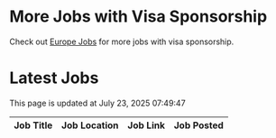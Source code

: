 # More Jobs with Visa Sponsorship

Check out [Europe Jobs](https://github.com/sureshparimi/europejobs#latest-jobs) for more jobs with visa sponsorship.

# Latest Jobs

This page is updated at July 23, 2025 07:49:47

| Job Title | Job Location | Job Link | Job Posted |
| --- | --- | --- | --- |
